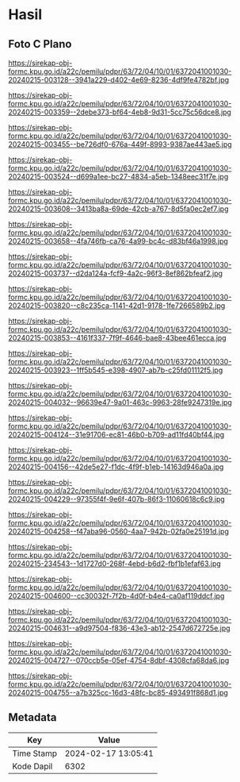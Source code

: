# Hasil

## Foto C Plano

https://sirekap-obj-formc.kpu.go.id/a22c/pemilu/pdpr/63/72/04/10/01/6372041001030-20240215-003128--3941a229-d402-4e69-8236-4df9fe4782bf.jpg

https://sirekap-obj-formc.kpu.go.id/a22c/pemilu/pdpr/63/72/04/10/01/6372041001030-20240215-003359--2debe373-bf64-4eb8-9d31-5cc75c56dce8.jpg

https://sirekap-obj-formc.kpu.go.id/a22c/pemilu/pdpr/63/72/04/10/01/6372041001030-20240215-003455--be726df0-676a-449f-8993-9387ae443ae5.jpg

https://sirekap-obj-formc.kpu.go.id/a22c/pemilu/pdpr/63/72/04/10/01/6372041001030-20240215-003524--d699a1ee-bc27-4834-a5eb-1348eec31f7e.jpg

https://sirekap-obj-formc.kpu.go.id/a22c/pemilu/pdpr/63/72/04/10/01/6372041001030-20240215-003608--3413ba8a-69de-42cb-a767-8d5fa0ec2ef7.jpg

https://sirekap-obj-formc.kpu.go.id/a22c/pemilu/pdpr/63/72/04/10/01/6372041001030-20240215-003658--4fa746fb-ca76-4a99-bc4c-d83bf46a1998.jpg

https://sirekap-obj-formc.kpu.go.id/a22c/pemilu/pdpr/63/72/04/10/01/6372041001030-20240215-003737--d2da124a-fcf9-4a2c-96f3-8ef862bfeaf2.jpg

https://sirekap-obj-formc.kpu.go.id/a22c/pemilu/pdpr/63/72/04/10/01/6372041001030-20240215-003820--c8c235ca-1141-42d1-9178-1fe7266589b2.jpg

https://sirekap-obj-formc.kpu.go.id/a22c/pemilu/pdpr/63/72/04/10/01/6372041001030-20240215-003853--4161f337-7f9f-4646-bae8-43bee461ecca.jpg

https://sirekap-obj-formc.kpu.go.id/a22c/pemilu/pdpr/63/72/04/10/01/6372041001030-20240215-003923--1ff5b545-e398-4907-ab7b-c25fd01112f5.jpg

https://sirekap-obj-formc.kpu.go.id/a22c/pemilu/pdpr/63/72/04/10/01/6372041001030-20240215-004032--96639e47-9a01-463c-9963-28fe9247319e.jpg

https://sirekap-obj-formc.kpu.go.id/a22c/pemilu/pdpr/63/72/04/10/01/6372041001030-20240215-004124--31e91706-ec81-46b0-b709-ad11fd40bf44.jpg

https://sirekap-obj-formc.kpu.go.id/a22c/pemilu/pdpr/63/72/04/10/01/6372041001030-20240215-004156--42de5e27-f1dc-4f9f-b1eb-14163d946a0a.jpg

https://sirekap-obj-formc.kpu.go.id/a22c/pemilu/pdpr/63/72/04/10/01/6372041001030-20240215-004229--97355f4f-9e6f-407b-86f3-11060618c6c9.jpg

https://sirekap-obj-formc.kpu.go.id/a22c/pemilu/pdpr/63/72/04/10/01/6372041001030-20240215-004258--f47aba96-0560-4aa7-942b-02fa0e25191d.jpg

https://sirekap-obj-formc.kpu.go.id/a22c/pemilu/pdpr/63/72/04/10/01/6372041001030-20240215-234543--1d1727d0-268f-4ebd-b6d2-fbf1b1efaf63.jpg

https://sirekap-obj-formc.kpu.go.id/a22c/pemilu/pdpr/63/72/04/10/01/6372041001030-20240215-004600--cc30032f-7f2b-4d0f-b4e4-ca0af119ddcf.jpg

https://sirekap-obj-formc.kpu.go.id/a22c/pemilu/pdpr/63/72/04/10/01/6372041001030-20240215-004631--a9d97504-f836-43e3-ab12-2547d672725e.jpg

https://sirekap-obj-formc.kpu.go.id/a22c/pemilu/pdpr/63/72/04/10/01/6372041001030-20240215-004727--070ccb5e-05ef-4754-8dbf-4308cfa68da6.jpg

https://sirekap-obj-formc.kpu.go.id/a22c/pemilu/pdpr/63/72/04/10/01/6372041001030-20240215-004755--a7b325cc-16d3-48fc-bc85-493491f868d1.jpg


## Metadata

| Key        | Value               |
| ---------- | ------------------- |
| Time Stamp | 2024-02-17 13:05:41 |
| Kode Dapil | 6302                |



